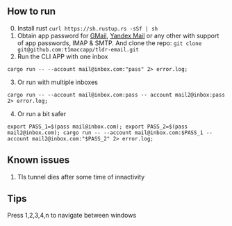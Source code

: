 ## How to run
0. Install rust `curl https://sh.rustup.rs -sSf | sh`
1. Obtain app password for [GMail](https://support.google.com/mail/answer/185833?hl=en), [Yandex Mail](https://yandex.com/support/mail/mail-clients/others.html) or any other with support of app passwords, IMAP & SMTP. And clone the repo: `git clone git@github.com:t1maccapp/tldr-email.git`
2. Run the CLI APP with one inbox
```
cargo run -- --account mail@inbox.com:"pass" 2> error.log;
```
3. Or run with multiple inboxes
```
cargo run -- --account mail@inbox.com:pass -- account mail2@inbox:pass 2> error.log;
```
4. Or run a bit safer
```
export PASS_1=$(pass mail@inbox.com); export PASS_2=$(pass mail2@inbox.com); cargo run -- --account mail@inbox.com:$PASS_1 --account mail2@inbox.com:"$PASS_2" 2> error.log;
```

## Known issues
1. Tls tunnel dies after some time of innactivity

## Tips
Press 1,2,3,4,n to navigate between windows
